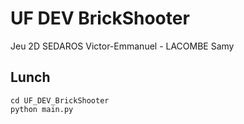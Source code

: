 # UF DEV BrickShooter
Jeu 2D 
SEDAROS Victor-Emmanuel - LACOMBE Samy

## Lunch
```
cd UF_DEV_BrickShooter
python main.py
```

